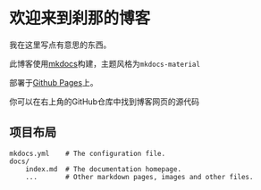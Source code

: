 # 欢迎来到刹那的博客

我在这里写点有意思的东西。

此博客使用[mkdocs](https://www.mkdocs.org)构建，主题风格为`mkdocs-material`

部署于[Github Pages](https://pages.github.com/)上。

你可以在右上角的GitHub仓库中找到博客网页的源代码

## 项目布局

    mkdocs.yml    # The configuration file.
    docs/
        index.md  # The documentation homepage.
        ...       # Other markdown pages, images and other files.

